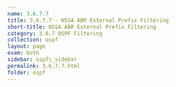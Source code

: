 ```yaml
---
name: 3.6.7.7
title: 3.6.7.7 - NSSA ABR External Prefix Filtering
short-title: NSSA ABR External Prefix Filtering
category: 3.6.7 OSPF Filtering
collection: ospf
layout: page
exam: both
sidebar: ospf\_sidebar
permalink: 3.6.7.7.html
folder: ospf
---
```


